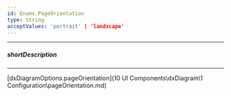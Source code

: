 ```yaml
---
id: Enums.PageOrientation
type: String
acceptValues: 'portrait' | 'landscape'
---
```

---
##### shortDescription
<!-- Description goes here -->

---
<!-- Description goes here -->
[dxDiagramOptions.pageOrientation](10 UI Components\dxDiagram\1 Configuration\pageOrientation.md)